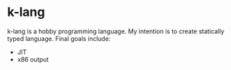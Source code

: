 # k-lang

k-lang is a hobby programming language.
My intention is to create statically typed language.
Final goals include:
- JIT
- x86 output